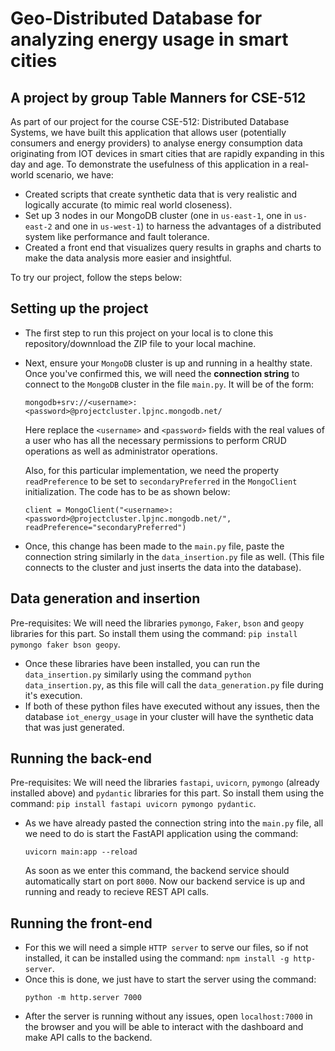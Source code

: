 # Geo-Distributed Database for analyzing energy usage in smart cities
## A project by group Table Manners for CSE-512

As part of our project for the course CSE-512: Distributed Database Systems, we have built this application that allows user (potentially consumers and energy providers) to analyse energy consumption data originating from IOT devices in smart cities that are rapidly expanding in this day and age. To demonstrate the usefulness of this application in a real-world scenario, we have:
- Created scripts that create synthetic data that is very realistic and logically accurate (to mimic real world closeness).
- Set up 3 nodes in our MongoDB cluster (one in `us-east-1`, one in `us-east-2` and one in `us-west-1`) to harness the advantages of a distributed system like performance and fault tolerance.
- Created a front end that visualizes query results in graphs and charts to make the data analysis more easier and insightful.

To try our project, follow the steps below:

## Setting up the project

- The first step to run this project on your local is to clone this repository/downnload the ZIP file to your local machine.
- Next, ensure your `MongoDB` cluster is up and running in a healthy state. Once you've confirmed this, we will need the **connection string** to connect to the `MongoDB` cluster in the file `main.py`. It will be of the form:
  ```
  mongodb+srv://<username>:<password>@projectcluster.lpjnc.mongodb.net/
  ```
  Here replace the  `<username>` and `<password>` fields with the real values of a user who has all the necessary permissions to perform CRUD operations as well as administrator operations.
  
  Also, for this particular implementation, we need the property `readPreference` to be set to `secondaryPreferred` in the `MongoClient` initialization. The code has to be as shown below:
  ```
  client = MongoClient("<username>:<password>@projectcluster.lpjnc.mongodb.net/", readPreference="secondaryPreferred")
  ```
- Once, this change has been made to the `main.py` file, paste the connection string similarly in the `data_insertion.py` file as well. (This file connects to the cluster and just inserts the data into the database).

## Data generation and insertion

Pre-requisites: We will need the libraries `pymongo`, `Faker`, `bson` and `geopy` libraries for this part. So install them using the command: `pip install pymongo faker bson geopy`.

- Once these libraries have been installed, you can run the `data_insertion.py` similarly using the command `python data_insertion.py`, as this file will call the `data_generation.py` file during it's execution.
- If both of these python files have executed without any issues, then the database `iot_energy_usage` in your cluster will have the synthetic data that was just generated.

## Running the back-end 

Pre-requisites: We will need the libraries `fastapi`, `uvicorn`, `pymongo` (already installed above) and `pydantic` libraries for this part. So install them using the command: `pip install fastapi uvicorn pymongo pydantic`.

- As we have already pasted the connection string into the `main.py` file, all we need to do is start the FastAPI application using the command:
  ```
  uvicorn main:app --reload
  ```
  As soon as we enter this command, the backend service should automatically start on port `8000`. Now our backend service is up and running and ready to recieve REST API calls.

## Running the front-end

- For this we will need a simple `HTTP server` to serve our files, so if not installed, it can be installed using the command: `npm install -g http-server`.
- Once this is done, we just have to start the server using the command:
  ```
  python -m http.server 7000
  ```
- After the server is running without any issues, open `localhost:7000` in the browser and you will be able to interact with the dashboard and make API calls to the backend.
